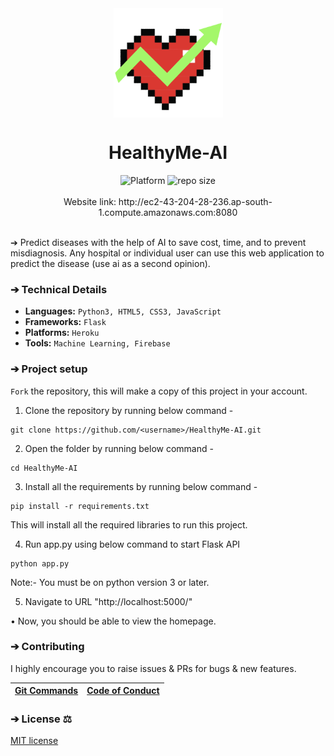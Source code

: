 <div align="center">
  <img align="center" height="175" width="175" src="/static/images/brand.png"></img>
</div>

<h1 align="center">HealthyMe-AI</h1>

<div align="center">
  <img src="https://img.shields.io/badge/Python-Flask-40C52F" alt="Platform" />
  <img src="https://img.shields.io/github/repo-size/AkhileshThite/HealthyMe-AI" alt="repo size">
</div>
<br>

<div align="center">
Website link: http://ec2-43-204-28-236.ap-south-1.compute.amazonaws.com:8080
</div>
<br>

➔ Predict diseases with the help of AI to save cost, time, and to prevent misdiagnosis. Any hospital or individual user can use this web application to predict the disease (use ai as a second opinion).

### ➔ Technical Details
* **Languages:** `Python3, HTML5, CSS3, JavaScript`
* **Frameworks:** `Flask`
* **Platforms:** `Heroku`
* **Tools:** `Machine Learning, Firebase`


### ➔ Project setup
`Fork` the repository, this will make a copy of this project in your account.

1. Clone the repository  by running below command -
```
git clone https://github.com/<username>/HealthyMe-AI.git
```

2. Open the folder by running below command -
```
cd HealthyMe-AI
```

3.  Install all the requirements by running below command -
```
pip install -r requirements.txt
```
This will install all the required libraries to run this project.

4. Run app.py using below command to start Flask API
```
python app.py
```
Note:- You must be on python version 3 or later.

5. Navigate to URL "http://localhost:5000/"

• Now, you should be able to view the homepage.


### ➔ Contributing
I highly encourage you to raise issues & PRs for bugs & new features.

| [Git Commands](docs/git-commands.md) | [Code of Conduct](docs/code_of_conduct.md)
| ------------- | ------------- |


### ➔ License ⚖️
[MIT license](https://github.com/AkhileshThite/HealthyMe-AI/blob/main/LICENSE) 

